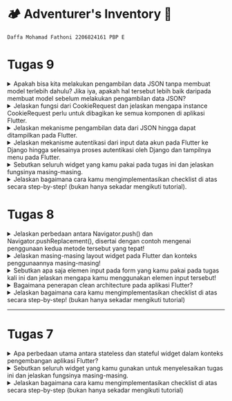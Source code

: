 # :camping: Adventurer's Inventory :school_satchel:
`Daffa Mohamad Fathoni 2206824161
PBP E`

# Tugas 9

<details>
<summary>Apakah bisa kita melakukan pengambilan data JSON tanpa membuat model terlebih dahulu? Jika iya, apakah hal tersebut lebih baik daripada membuat model sebelum melakukan pengambilan data JSON?</summary>

Pengambilan data JSON sendiri tidak memerlukan pembuatan model terlebih dahulu. JSON (JavaScript Object Notation) adalah format data ringan yang digunakan untuk pertukaran data antar aplikasi. Jadi, Anda dapat mengambil data JSON langsung tanpa membangun model khusus.

Namun, apakah Anda memerlukan pembuatan model tergantung pada tujuan pengambilan data tersebut. Jika Anda hanya ingin membaca atau mengambil data dari file JSON atau endpoint API, Anda tidak perlu membuat model. Anda dapat menggunakan bahasa pemrograman atau alat yang mendukung manipulasi data JSON, seperti Python dengan library json atau JavaScript dengan JSON.parse().

</details>

<details>
<summary>Jelaskan fungsi dari CookieRequest dan jelaskan mengapa instance CookieRequest perlu untuk dibagikan ke semua komponen di aplikasi Flutter.</summary>

Dalam konteks aplikasi Flutter yang berkomunikasi dengan server, penggunaan cookies seringkali terlibat dalam mekanisme otentikasi atau manajemen sesi. Cookies dapat digunakan untuk menyimpan informasi otentikasi atau data sesi yang diperlukan oleh server.

Namun, secara umum, jika Anda memiliki kebutuhan untuk menggunakan cookies di seluruh aplikasi Flutter Anda, Anda mungkin ingin membuat singleton atau objek yang dapat diakses secara global untuk menangani manajemen cookies tersebut. Alasan untuk ini dapat mencakup:

Konsistensi: Memiliki satu instance yang menangani manajemen cookies dapat memastikan konsistensi pengelolaan cookies di seluruh aplikasi. Jika Anda membuat instance CookieRequest dan membagikannya ke semua komponen, Anda dapat memastikan bahwa semua komponen menggunakan cookies yang sama.

Dapat Dikonfigurasi Secara Sentral: Dengan menggunakan singleton atau objek yang dapat diakses secara global, Anda dapat dengan mudah menambahkan konfigurasi atau opsi terkait cookies di satu tempat. Ini memudahkan pengelolaan dan perubahan konfigurasi di masa depan.

Kemudahan Penggunaan: Dengan menggunakan satu instance untuk menangani cookies, Anda mengurangi kebutuhan untuk melewatkan atau menyimpan cookies di banyak tempat. Ini dapat meningkatkan kemudahan penggunaan dan pemeliharaan.

Contoh sederhana dalam Flutter bisa terlihat seperti ini:

```dart
final request = context.watch<CookieRequest>();
```

Dengan menggunakan CookieRequest seperti di atas, Anda dapat membuat instance CookieRequest di satu tempat dan menggunakannya di seluruh aplikasi Anda untuk menangani cookies.

</details>


<details>
<summary>Jelaskan mekanisme pengambilan data dari JSON hingga dapat ditampilkan pada Flutter.</summary>

Mekanisme pengambilan data dari JSON hingga dapat ditampilkan pada aplikasi Flutter melibatkan beberapa langkah utama. Ini mencakup pengiriman request HTTP ke server, penerimaan response dalam format JSON, parsing data JSON tersebut, dan akhirnya menampilkan data dalam UI Flutter. Berikut adalah penjelasan rinci dari setiap langkah:

Mengirim Request HTTP:
Pertama, aplikasi Flutter mengirimkan request HTTP ke server atau endpoint API yang menyediakan data JSON. Biasanya, ini dilakukan menggunakan paket http yang tersedia di Flutter.

Contoh kode untuk mengirim request:

```dart
Copy code
var url = Uri.parse('https://example.com/data');
var response = await http.get(url);
```

Menerima Response JSON:
Setelah request terkirim, aplikasi akan menerima response dari server. Jika request berhasil, response ini akan berisi data dalam format JSON.

Menguraikan (Parsing) JSON:
Langkah selanjutnya adalah menguraikan response JSON tersebut menjadi struktur data yang bisa digunakan oleh Flutter. Ada dua cara umum untuk melakukan ini:

Menggunakan Dynamic Typing: Menguraikan JSON menjadi Map<String, dynamic> atau List<dynamic> menggunakan jsonDecode dari dart:convert. Metode ini tidak memerlukan pembuatan model kelas terlebih dahulu.

Contoh:

```dart
Copy code
var jsonData = jsonDecode(response.body);
```

Menggunakan Model Kelas: Membuat model kelas untuk merepresentasikan data JSON dan menggunakan jsonDecode untuk menguraikan JSON ke dalam instance dari model tersebut. Ini memberikan keuntungan dari type safety dan kemudahan pengelolaan.

Contoh model:

```dart
Copy code
class DataModel {
  final String id;
  final String name;
  // Konstruktor dan metode lainnya
}
```

Contoh penguraian:

```dart
Copy code
var dataModel = DataModel.fromJson(jsonDecode(response.body));
```

Menampilkan Data pada UI:
Setelah data JSON berhasil diuraikan, langkah terakhir adalah menampilkannya dalam UI Flutter. Ini bisa dilakukan dengan menggunakan berbagai widget Flutter, seperti Text, ListView, Card, dll.

Contoh:

```dart
Copy code
ListView.builder(
  itemCount: data.length,
  itemBuilder: (context, index) {
    return ListTile(
      title: Text(data[index].name),
      // Widget lainnya
    );
  },
)
```

Kesimpulan:
Proses pengambilan data dari JSON hingga ditampilkan pada Flutter melibatkan beberapa langkah penting, mulai dari pengiriman request, parsing JSON, dan akhirnya menampilkan data dalam UI. Dengan menggunakan paket http untuk request dan dart:convert untuk parsing JSON, Flutter menyediakan cara yang efisien dan fleksibel untuk menangani data JSON.

</details>


<details>
<summary>Jelaskan mekanisme autentikasi dari input data akun pada Flutter ke Django hingga selesainya proses autentikasi oleh Django dan tampilnya menu pada Flutter.</summary>

Mekanisme autentikasi dari input data akun pada Flutter hingga proses autentikasi oleh Django dan tampilnya menu pada Flutter melibatkan beberapa langkah terintegrasi. Berikut adalah langkah-langkah tersebut:

Input Data Akun pada Flutter:
Pengguna memasukkan data akun seperti username dan password melalui antarmuka pengguna (UI) Flutter. Ini umumnya dilakukan menggunakan widget seperti TextFormField atau input widget serupa.

Mengirim Data ke Server Django:
Setelah pengguna menekan tombol login, aplikasi Flutter akan mengirimkan data ke server Django. Proses ini biasanya dilakukan dengan membuat request HTTP POST menggunakan paket seperti http di Flutter.

Contoh kode untuk mengirim data:

```dart
Copy code
var url = Uri.parse('http://yourdjangoapp.com/api/login/');
var response = await http.post(
  url,
  body: {'username': 'user', 'password': 'pass'}
);
```

Proses Autentikasi di Django:
Di sisi server Django, data yang diterima akan diproses. Django akan memeriksa apakah kombinasi username dan password cocok dengan yang ada di database.

Jika valid, Django akan menghasilkan token (misalnya menggunakan Django Rest Framework Token Authentication) dan mengirimkannya sebagai response.
Jika tidak valid, Django akan mengirimkan response error.
Menerima Response di Flutter:
Aplikasi Flutter akan menerima response dari Django. Jika autentikasi berhasil, aplikasi menyimpan token tersebut (biasanya di SharedPreferences untuk penggunaan selanjutnya). Jika gagal, aplikasi dapat menampilkan pesan kesalahan.

Contoh:

```dart
Copy code
if (authSuccess) {
  // Menyimpan token
  // Navigasi ke halaman utama atau menu utama aplikasi
} else {
  // Menampilkan pesan kesalahan
}
```

Menampilkan Menu di Flutter:
Setelah autentikasi berhasil, aplikasi Flutter dapat menavigasikan pengguna ke halaman utama atau menu utama aplikasi. Ini biasanya dilakukan dengan menggunakan Navigator untuk mengubah halaman.

Contoh:

```dart
Copy code
if (authSuccess) {
  Navigator.pushReplacement(
    context,
    MaterialPageRoute(builder: (context) => MainMenu()),
  );
}
```

Penggunaan Token untuk Request Berikutnya:
Token yang disimpan digunakan untuk autentikasi pada request-request berikutnya ke server Django. Header Authorization dengan token biasanya ditambahkan pada setiap request yang memerlukan autentikasi.

Contoh:

```dart
Copy code
var response = await http.get(
  protectedUrl,
  headers: {'Authorization': 'Token $yourToken'},
);
```

Kesimpulan:
Proses autentikasi antara aplikasi Flutter dan server Django melibatkan pertukaran data antara klien dan server, validasi kredensial oleh Django, dan penggunaan token untuk sesi yang terautentikasi. Flutter bertanggung jawab untuk mengumpulkan data pengguna dan menampilkan UI sesuai dengan status autentikasi, sementara Django menangani verifikasi kredensial dan mengeluarkan token.

</details>


<details>
<summary>Sebutkan seluruh widget yang kamu pakai pada tugas ini dan jelaskan fungsinya masing-masing.</summary>


MaterialApp: Pada Flutter, MaterialApp digunakan sebagai titik awal aplikasi yang mengikuti panduan desain Material Design. Ini mengatur tema secara global untuk aplikasi dan menyediakan navigasi antar-halaman.

Scaffold: Scaffold adalah widget yang menyediakan struktur dasar layout Material. Ini mencakup elemen-elemen seperti app bar, body, floating action button, dan lainnya.

AppBar: AppBar digunakan untuk menampilkan bar aplikasi di bagian atas layar. Biasanya berisi judul aplikasi, ikon, dan tindakan yang dapat dilakukan oleh pengguna.

TextFormField: Widget ini memungkinkan pengguna memasukkan data melalui formulir teks. Umumnya digunakan untuk input seperti username dan password.

ListView: ListView adalah widget scrollable yang digunakan untuk menampilkan daftar item dalam bentuk linear, baik secara vertikal maupun horizontal.

Text: Text digunakan untuk menampilkan teks sederhana pada antarmuka pengguna.

Image: Image digunakan untuk menampilkan gambar dari berbagai sumber, seperti jaringan atau aset lokal.

Navigator: Navigator digunakan untuk mengatur rute halaman di aplikasi Flutter. Ini memungkinkan navigasi antar-halaman.

FutureBuilder: FutureBuilder membangun widget berdasarkan hasil terakhir dari interaksi Future, seperti request HTTP. Ini mempermudah penanganan pembaruan UI berdasarkan data yang diterima dari proses async.

Card: Card adalah widget Material dengan sudut melengkung dan bayangan. Biasanya digunakan untuk menampilkan konten secara terorganisir.

Padding: Padding digunakan untuk menambahkan padding di sekeliling widget anaknya, membantu mengontrol ruang di sekitar elemen.

Column/Row: Column dan Row digunakan untuk menata widget anaknya secara vertikal (Column) atau horizontal (Row).

Icon: Icon digunakan untuk menampilkan ikon dari set Material Icons.

IconButton: IconButton adalah tombol dengan area tekan yang menampilkan ikon. Sering digunakan di AppBar untuk aksi cepat.

CircularProgressIndicator: CircularProgressIndicator digunakan untuk menampilkan indikator loading berputar ketika aplikasi sedang melakukan tugas yang memerlukan waktu.

SharedPreferences: Bukan widget, tetapi digunakan untuk menyimpan data secara lokal di perangkat. Berguna untuk menyimpan preferensi pengguna atau data aplikasi kecil lainnya.

</details>

<details>
<summary>Jelaskan bagaimana cara kamu mengimplementasikan checklist di atas secara step-by-step! (bukan hanya sekadar mengikuti tutorial).</summary>

- [x] Memastikan deployment proyek tugas Django kamu telah berjalan dengan baik.

Saya memastikannya dengan memperbaiki http menjadi https dan redeploy melalui github actions.

- [x] Membuat halaman login pada proyek tugas Flutter.

```dart
import 'package:adventurers_inventory/screens/menu.dart';
import 'package:flutter/material.dart';
import 'package:pbp_django_auth/pbp_django_auth.dart';
import 'package:provider/provider.dart';

void main() {
    runApp(const LoginApp());
}

class LoginApp extends StatelessWidget {
const LoginApp({super.key});

@override
Widget build(BuildContext context) {
    return MaterialApp(
        title: 'Login',
        theme: ThemeData(
            primarySwatch: Colors.blue,
    ),
    home: const LoginPage(),
    );
    }
}

class LoginPage extends StatefulWidget {
    const LoginPage({super.key});

    @override
    _LoginPageState createState() => _LoginPageState();
}

class _LoginPageState extends State<LoginPage> {
    final TextEditingController _usernameController = TextEditingController();
    final TextEditingController _passwordController = TextEditingController();

    @override
    Widget build(BuildContext context) {
        final request = context.watch<CookieRequest>();
        return Scaffold(
            appBar: AppBar(
                title: const Text('Login'),
            ),
            body: Container(
                padding: const EdgeInsets.all(16.0),
                child: Column(
                    mainAxisAlignment: MainAxisAlignment.center,
                    children: [
                        TextField(
                            controller: _usernameController,
                            decoration: const InputDecoration(
                                labelText: 'Username',
                            ),
                        ),
                        const SizedBox(height: 12.0),
                        TextField(
                            controller: _passwordController,
                            decoration: const InputDecoration(
                                labelText: 'Password',
                            ),
                            obscureText: true,
                        ),
                        const SizedBox(height: 24.0),
                        ElevatedButton(
                            onPressed: () async {
                                String username = _usernameController.text;
                                String password = _passwordController.text;

                                // Cek kredensial
                                // Ganti URL dan jangan lupa tambahkan trailing slash (/) di akhir URL!
                                // Untuk menyambungkan Android emulator dengan Django pada localhost,
                                // gunakan URL http://10.0.2.2/
                                final response = await request.login("https://daffa-mohamad-tugas.pbp.cs.ui.ac.id/", {
                                'username': username,
                                'password': password,
                                });
                    
                                if (request.loggedIn) {
                                    String message = response['message'];
                                    String uname = response['username'];
                                    Navigator.pushReplacement(
                                        context,
                                        MaterialPageRoute(builder: (context) => MyHomePage()),
                                    );
                                    ScaffoldMessenger.of(context)
                                        ..hideCurrentSnackBar()
                                        ..showSnackBar(
                                            SnackBar(content: Text("$message Selamat datang, $uname.")));
                                    } else {
                                    showDialog(
                                        context: context,
                                        builder: (context) => AlertDialog(
                                            title: const Text('Login Gagal'),
                                            content:
                                                Text(response['message']),
                                            actions: [
                                                TextButton(
                                                    child: const Text('OK'),
                                                    onPressed: () {
                                                        Navigator.pop(context);
                                                    },
                                                ),
                                            ],
                                        ),
                                    );
                                }
                            },
                            child: const Text('Login'),
                        ),
                    ],
                ),
            ),
        );
    }
}
```

- [x] Mengintegrasikan sistem autentikasi Django dengan proyek tugas Flutter.

1. Membuat django-app bernama authentication pada project Django yang telah dibuat sebelumnya.

2. Menambahkan authentication ke INSTALLED_APPS pada main project settings.py aplikasi Django.

3. Jalankan perintah pip install django-cors-headers untuk menginstal library yang dibutuhkan.

4. Tambahkan properti-properti corsheaders pada main project settings.py aplikasi Django.

5. Membuat autentikasi login pada `views.py`

```python
from django.shortcuts import render
from django.contrib.auth import authenticate, login as auth_login
from django.http import JsonResponse
from django.views.decorators.csrf import csrf_exempt

@csrf_exempt
def login(request):
    username = request.POST['username']
    password = request.POST['password']
    user = authenticate(username=username, password=password)
    if user is not None:
        if user.is_active:
            auth_login(request, user)
            # Status login sukses.
            return JsonResponse({
                "username": user.username,
                "status": True,
                "message": "Login sukses!"
                # Tambahkan data lainnya jika ingin mengirim data ke Flutter.
            }, status=200)
        else:
            return JsonResponse({
                "status": False,
                "message": "Login gagal, akun dinonaktifkan."
            }, status=401)

    else:
        return JsonResponse({
            "status": False,
            "message": "Login gagal, periksa kembali email atau kata sandi."
        }, status=401)
```
6. Lalu melakukan routing pada `urls.py`

```python
from django.urls import path
from authentication.views import login

app_name = 'authentication'

urlpatterns = [
    path('login/', login, name='login'),
]
```


- [x] Membuat model kustom sesuai dengan proyek aplikasi Django.


- [x] Membuat halaman yang berisi daftar semua item yang terdapat pada endpoint JSON di Django yang telah kamu deploy.


- [x] Tampilkan name, amount, dan description dari masing-masing item pada halaman ini.


</details>

# Tugas 8
<details>
<summary>Jelaskan perbedaan antara Navigator.push() dan Navigator.pushReplacement(), disertai dengan contoh mengenai penggunaan kedua metode tersebut yang tepat!</summary>

`Navigator.push()` dan `Navigator.pushReplacement()` adalah dua metode yang digunakan dalam Flutter untuk mengelola navigasi antar halaman (routing).

| `Navigator.push()`| `Navigator.pushReplacement()`|
| --- | --- |
| Digunakan untuk menambahkan halaman baru ke dalam tumpukan navigasi.| Digunakan untuk mengganti halaman saat ini dengan halaman baru.|
| Mempush halaman baru ke atas halaman saat ini.| Halaman saat ini dihapus dari tumpukan dan diganti dengan halaman baru.|
| Menambahkan halaman baru ke tumpukan, sehingga pengguna dapat kembali ke halaman sebelumnya.| Berguna ketika Anda ingin mencegah pengguna untuk kembali ke halaman sebelumnya.|

Contoh untuk `Navigator.push()`
```dart
// Contoh menggunakan Navigator.push()
FlatButton(
  onPressed: () {
    Navigator.push(
      context,
      MaterialPageRoute(builder: (context) => HalamanBaru()),
    );
  },
  child: Text('Buka Halaman Baru'),
)
```


Contoh untuk `Navigator.pushReplacement()`
```dart
// Contoh menggunakan Navigator.pushReplacement()
FlatButton(
  onPressed: () {
    Navigator.pushReplacement(
      context,
      MaterialPageRoute(builder: (context) => HalamanBaru()),
    );
  },
  child: Text('Ganti ke Halaman Baru'),
)

```

</details>

<details>
<summary>Jelaskan masing-masing layout widget pada Flutter dan konteks penggunaannya masing-masing!</summary>

### 1. Single-child Layout Widgets

Berlaku untuk widget yang memiliki satu child widget di dalamnya

* Container: Digunakan untuk mengelompokkan dan mengatur widget lainnya.

```dart
Container(
  padding: EdgeInsets.all(16.0),
  margin: EdgeInsets.symmetric(vertical: 8.0),
  color: Colors.blue,
  child: Text('Isi Container'),
)

```

* Center: Menempatkan satu child widget di tengah parent widget.

```dart
Center(
  child: Text('Tengah'),
)

```

* Align: Menempatkan satu child widget dengan spesifikasi alignment.

```dart
Align(
  alignment: Alignment.bottomRight,
  child: Text('Di Bawah Kanan'),
)

```

### 2. Multi-child Layout Widgets

Widget yang dapat memiliki lebih dari satu child widget.

* Row and Column: Menempatkan child widget secara horizontal (Row) atau vertikal (Column).

```dart
Row(
  children: <Widget>[
    Icon(Icons.star),
    Text('Bintang'),
  ],
)

Column(
  children: <Widget>[
    Text('Baris 1'),
    Text('Baris 2'),
  ],
)

```

* Stack: Menumpuk child widget di atas satu sama lain.

```dart
Stack(
  children: <Widget>[
    Positioned(
      top: 10.0,
      left: 10.0,
      child: Text('Atas Kiri'),
    ),
    Positioned(
      bottom: 10.0,
      right: 10.0,
      child: Text('Bawah Kanan'),
    ),
  ],
)
```

* ListView and GridView: Menampilkan daftar atau grid dari child widget.

```dart
ListView(
  children: <Widget>[
    ListTile(title: Text('Item 1')),
    ListTile(title: Text('Item 2')),
    // ...
  ],
)

GridView.builder(
  gridDelegate: SliverGridDelegateWithFixedCrossAxisCount(
    crossAxisCount: 2,
  ),
  itemBuilder: (context, index) => MyGridItem(index),
)

```

### 3. Silver Widgets

* SilverAppBar: Membuat AppBar yang dapat di-scroll.

```dart
CustomScrollView(
  slivers: <Widget>[
    SliverAppBar(
      title: Text('AppBar yang Bisa Di-Scroll'),
      floating: true,
      pinned: true,
    ),
    // ... SliverList atau SliverGrid
  ],
)
```

*SilverList and SilverGrid: Menampilkan daftar atau grid dalam konteks ScrollView.

```dart
CustomScrollView(
  slivers: <Widget>[
    SliverList(
      delegate: SliverChildBuilderDelegate(
        (context, index) => ListTile(title: Text('Item $index')),
        childCount: 10,
      ),
    ),
    // ... SliverAppBar atau SliverGrid
  ],
)
```

</details>

<details>
<summary>Sebutkan apa saja elemen input pada form yang kamu pakai pada tugas kali ini dan jelaskan mengapa kamu menggunakan elemen input tersebut!</summary>

1. TextFormField untuk Nama Produk:

**Alasan Penggunaan**: Digunakan untuk memasukkan teks, dalam hal ini, nama produk. TextFormField memberikan kemudahan untuk mengelola input teks dengan menyediakan berbagai fitur seperti validasi dan interaksi yang nyaman.

```dart
Padding(
  padding: const EdgeInsets.all(8.0),
  child: TextFormField(
    decoration: InputDecoration(
      hintText: "Nama Produk",
      labelText: "Nama Produk",
      border: OutlineInputBorder(
        borderRadius: BorderRadius.circular(5.0),
      ),
    ),
    onChanged: (String? value) {
      setState(() {
        _name = value!;
      });
    },
    validator: (String? value) {
      if (value == null || value.isEmpty) {
        return "Nama tidak boleh kosong!";
      }
      return null;
    },
  ),
),
```

2. TextFormField untuk Harga:

**Alasan Penggunaan**: Digunakan lagi untuk memasukkan harga produk. TextFormField memungkinkan input numerik dan menyediakan validasi untuk memastikan bahwa yang dimasukkan adalah angka.

```dart
Padding(
  padding: const EdgeInsets.all(8.0),
  child: TextFormField(
    decoration: InputDecoration(
      hintText: "Harga",
      labelText: "Harga",
      border: OutlineInputBorder(
        borderRadius: BorderRadius.circular(5.0),
      ),
    ),
    onChanged: (String? value) {
      setState(() {
        _amount = int.parse(value!);
      });
    },
    validator: (String? value) {
      if (value == null || value.isEmpty) {
        return "Harga tidak boleh kosong!";
      }
      if (int.tryParse(value) == null) {
        return "Harga harus berupa angka!";
      }
      return null;
    },
  ),
),
```

3. TextFormField untuk Deskripsi:

**Alasan Penggunaan**: Digunakan ketiga kalinya untuk memasukkan deskripsi produk. TextFormField memudahkan pengguna memasukkan teks dan menyediakan validasi sederhana untuk memastikan deskripsi tidak kosong.

```dart
Padding(
  padding: const EdgeInsets.all(8.0),
  child: TextFormField(
    decoration: InputDecoration(
      hintText: "Deskripsi",
      labelText: "Deskripsi",
      border: OutlineInputBorder(
        borderRadius: BorderRadius.circular(5.0),
      ),
    ),
    onChanged: (String? value) {
      setState(() {
        _description = value!;
      });
    },
    validator: (String? value) {
      if (value == null || value.isEmpty) {
        return "Deskripsi tidak boleh kosong!";
      }
      return null;
    },
  ),
),
```
4. Elemen lain:
* Decorations: TextFormField memberikan opsi dekorasi yang kaya, seperti hintText, labelText, dan border. Ini membantu meningkatkan pengalaman pengguna dengan memberikan petunjuk visual.

* OnChanged dan State Management: Dengan menggunakan onChanged, aplikasi dapat merespons perubahan nilai di dalam TextFormField. Selain itu, kita menggunakan state management untuk menyimpan nilai dari setiap TextFormField sehingga dapat diakses saat tombol "Save" ditekan.

* Validator: TextFormField memungkinkan penerapan validator untuk memastikan bahwa data yang dimasukkan sesuai dengan aturan yang diinginkan. Validator ini membantu untuk memberikan umpan balik kepada pengguna jika input tidak sesuai dengan yang diharapkan.

</details>

<details>
<summary>Bagaimana penerapan clean architecture pada aplikasi Flutter?</summary>

Penerapan Clean Architecture pada aplikasi Flutter melibatkan strukturisasi proyek untuk memisahkan lapisan bisnis, presentasi, dan infrastruktur. Berikut adalah langkah-langkah singkatnya:

1. **Entities:**
- Definisikan entitas atau model bisnis.
- Pastikan entitas tidak bergantung pada lapisan lainnya.

2. **Use Cases (Interactors):**
- Implementasikan operasi bisnis dalam use cases.
- Pastikan use cases bersifat independen dan dapat digunakan di berbagai konteks.

3. **Interface Adapters:**
- Terapkan interface adapters untuk mengonversi data antara lapisan bisnis dan presentasi.
- Pisahkan presentasi dari logika bisnis dengan menggunakan presenter atau view model.

4. **Frameworks & Drivers:**
- Tempatkan kode infrastruktur dan kerangka kerja eksternal di lapisan ini.
- Ketergantungan dari lapisan bisnis ke lapisan ini melalui interface.

5. **Modularisasi Kode:**
- Pisahkan proyek menjadi modul-modul sesuai dengan lapisan bisnis, data, dan presentasi.

6. **Dependency Injection:**
- Gunakan Dependency Injection untuk memberikan ketergantungan antara lapisan.
- Ini memudahkan pengujian dan meningkatkan fleksibilitas dalam perubahan implementasi.

7. **Testing:**
- Gunakan unit testing untuk menguji logika bisnis dan use cases secara terpisah.
- Gunakan widget testing untuk menguji UI dan integrasi komponen.

Contoh struktur proyek yang menerapkan Clean Architecture di Flutter mungkin memiliki folder seperti *"core"* untuk lapisan bisnis, *"data"* untuk infrastruktur dan akses data, dan *"presentation"* untuk tampilan dan antarmuka pengguna. Selain itu, konsisten dalam menerapkan prinsip SOLID dan memisahkan tanggung jawab setiap lapisan adalah kunci untuk mendapatkan manfaat maksimal dari Clean Architecture.

</details>

<details>
<summary>Jelaskan bagaimana cara kamu mengimplementasikan checklist di atas secara step-by-step! (bukan hanya sekadar mengikuti tutorial)</summary>

- [x] Membuat minimal satu halaman baru pada aplikasi, yaitu halaman formulir tambah item baru dengan ketentuan sebagai berikut:

Membuat sebuah page baru dengan class ShopFormPage yang mengextend StatefulWidget

```dart
import 'package:flutter/material.dart';
// TODO: Impor drawer yang sudah dibuat sebelumnya
import 'package:adventurers_inventory/widgets/left_drawer.dart';
import 'package:adventurers_inventory/widgets/model_item.dart';

class ShopFormPage extends StatefulWidget {
  const ShopFormPage({super.key});

  @override
  State<ShopFormPage> createState() => _ShopFormPageState();
}

class _ShopFormPageState extends State<ShopFormPage> {
  final _formKey = GlobalKey<FormState>();
  String _name = "";
  int _amount = 0;
  String _description = "";

  @override
  Widget build(BuildContext context) {
    return Scaffold(
      appBar: AppBar(
        title: const Center(
          child: Text(
            'Form Tambah Produk',
          ),
        ),
        backgroundColor: Colors.indigo,
        foregroundColor: Colors.white,
      ),
      // Tambahkan drawer yang sudah dibuat di sini
      drawer: const LeftDrawer(),
      body: Form(
        key: _formKey,
        child: SingleChildScrollView(
            child:
                Column(crossAxisAlignment: CrossAxisAlignment.start, children:[])),
      ),
    );
  }
}
```

- [x] Memakai minimal tiga elemen input, yaitu name, amount, description. Tambahkan elemen input sesuai dengan model pada aplikasi tugas Django yang telah kamu buat.

Pada bagian ini dibuat 3 child input dengan dicontain oleh Padding, 3 input memakai TextFormField untuk Nama, Amount, dan Description

```dart
[
Padding(
    padding: const EdgeInsets.all(8.0),
    child: TextFormField(
      decoration: InputDecoration(
        hintText: "Nama Produk",
        labelText: "Nama Produk",
        border: OutlineInputBorder(
          borderRadius: BorderRadius.circular(5.0),
        ),
      ),
      onChanged: (String? value) {
        setState(() {
          _name = value!;
        });
      },
      validator: (String? value) {
        if (value == null || value.isEmpty) {
          return "Nama tidak boleh kosong!";
        }
        return null;
      },
    ),
  ),
  Padding(
    padding: const EdgeInsets.all(8.0),
    child: TextFormField(
      decoration: InputDecoration(
        hintText: "Harga",
        labelText: "Harga",
        border: OutlineInputBorder(
          borderRadius: BorderRadius.circular(5.0),
        ),
      ),
      onChanged: (String? value) {
        setState(() {
          _amount = int.parse(value!);
        });
      },
      validator: (String? value) {
        if (value == null || value.isEmpty) {
          return "Harga tidak boleh kosong!";
        }
        if (int.tryParse(value) == null) {
          return "Harga harus berupa angka!";
        }
        return null;
      },
    ),
  ),
  Padding(
    padding: const EdgeInsets.all(8.0),
    child: TextFormField(
      decoration: InputDecoration(
        hintText: "Deskripsi",
        labelText: "Deskripsi",
        border: OutlineInputBorder(
          borderRadius: BorderRadius.circular(5.0),
        ),
      ),
      onChanged: (String? value) {
        setState(() {
          _description = value!;
        });
      },
      validator: (String? value) {
        if (value == null || value.isEmpty) {
          return "Deskripsi tidak boleh kosong!";
        }
        return null;
      },
    ),
  ),
]
```

- [x] Memiliki sebuah tombol Save.

Pada tombol Save, dibuat widget ElevatedButton yang dibungkus oleh widget Padding dan Align. Dan ketika dipencet akan memunculkan sebuah Popup bernama AlertDialog

```dart
Align(
  alignment: Alignment.bottomCenter,
  child: Padding(
    padding: const EdgeInsets.all(8.0),
    child: ElevatedButton(
      style: ButtonStyle(
        backgroundColor: MaterialStateProperty.all(Colors.indigo),
      ),
      onPressed: () {
        if (_formKey.currentState!.validate()) {
          listItem.add(Item(_name, _amount, _description));
          showDialog(
            context: context,
            builder: (context) {
              return AlertDialog(
                title: const Text('Produk berhasil tersimpan'),
                content: SingleChildScrollView(
                  child: Column(
                    crossAxisAlignment: CrossAxisAlignment.start,
                    children: [
                      Text('Nama: $_name'),
                      Text('Amount: $_amount'),
                      Text('Description: $_description')
                    ],
                  ),
                ),
                actions: [
                  TextButton(
                    child: const Text('OK'),
                    onPressed: () {
                      Navigator.pop(context);
                    },
                  ),
                ],
              );
            },
          );
          _formKey.currentState!.reset();
        }
      },
      child: const Text(
        "Save",
        style: TextStyle(color: Colors.white),
      ),
    ),
  ),
),
```

- [x] Setiap elemen input di formulir juga harus divalidasi dengan ketentuan sebagai berikut:

- [x] Setiap elemen input tidak boleh kosong.

Validasi input diimplementasikan dengan validator seperti dibawah

```dart
validator: (String? value) {
  if (value == null || value.isEmpty) {
    return "Deskripsi tidak boleh kosong!";
  }
  return null;
},
```

- [x] Setiap elemen input harus berisi data dengan tipe data atribut modelnya.

Sama juga untuk validasi data dengan kode `if (int.tryParse(value) == null)`

```dart
validator: (String? value) {
  if (value == null || value.isEmpty) {
    return "Harga tidak boleh kosong!";
  }
  if (int.tryParse(value) == null) {
    return "Harga harus berupa angka!";
  }
  return null;
},
```

- [x] Mengarahkan pengguna ke halaman form tambah item baru ketika menekan tombol Tambah Item pada halaman utama.

Untuk perpindahan halaman digunakan Navigator untuk berpindah-pindah, pada halaman utama digunakan push untuk menyimpan pada stack agar nantinya bisa kembali ke halaman utama

```dart
onTap: () {
  // Memunculkan SnackBar ketika diklik
  ScaffoldMessenger.of(context)
    ..hideCurrentSnackBar()
    ..showSnackBar(SnackBar(
        content: Text("Kamu telah menekan tombol ${item.name}!"),
        backgroundColor: item.color,
      )
    );
  // Navigate ke route yang sesuai (tergantung jenis tombol)
  if (item.name == "Tambah Item") {
    // Gunakan Navigator.push untuk melakukan navigasi ke MaterialPageRoute yang mencakup ShopFormPage.
    Navigator.push(
          context,
          MaterialPageRoute(
            builder: (context) => ShopFormPage(),
          ));
  }
},
```

- [x] Memunculkan data sesuai isi dari formulir yang diisi dalam sebuah pop-up setelah menekan tombol Save pada halaman formulir tambah item baru.

Pada AlertDialog ini bekerja sebagai popup yang akan menunjukkan bahwa Produk sukses diinput beserta informasi2 yang ada. 

```dart
return AlertDialog(
  title: const Text('Produk berhasil tersimpan'),
  content: SingleChildScrollView(
    child: Column(
      crossAxisAlignment: CrossAxisAlignment.start,
      children: [
        Text('Nama: $_name'),
        Text('Amount: $_amount'),
        Text('Description: $_description')
      ],
    ),
  ),
  actions: [
    TextButton(
      child: const Text('OK'),
      onPressed: () {
        Navigator.pop(context);
      },
    ),
  ],
);
```

- [x] Membuat sebuah drawer pada aplikasi dengan ketentuan sebagai berikut:

```dart
import 'package:adventurers_inventory/items_list.dart';
import 'package:flutter/material.dart';
import 'package:adventurers_inventory/menu.dart';
// Impor halaman ShopFormPage jika sudah dibuat
import 'package:adventurers_inventory/shoplist_form.dart';

class LeftDrawer extends StatelessWidget {
  const LeftDrawer({super.key});

  @override
  Widget build(BuildContext context) {
    return Drawer(
      child: ListView(
        children: [
          const DrawerHeader(
            decoration: BoxDecoration(
              color: Colors.indigo,
            ),
            child: Column(
              children: [
                Text(
                  'Shopping List',
                  textAlign: TextAlign.center,
                  style: TextStyle(
                    fontSize: 30,
                    fontWeight: FontWeight.bold,
                    color: Colors.white,
                  ),
                ),
                Padding(padding: EdgeInsets.all(10)),
                Text("Catat seluruh keperluan belanjamu di sini!",
                    //Tambahkan gaya teks dengan center alignment, font ukuran 15, warna putih, dan weight biasa
                    textAlign: TextAlign.center,
                    style: TextStyle(
                      fontSize: 15,
                      color: Colors.white,
                      fontWeight: FontWeight.normal,
                    ),
                    ),
              ],
            ),
          ),
          // Bagian routing
        ],
      ),
    );
  }
}
```

- [x] Drawer minimal memiliki dua buah opsi, yaitu Halaman Utama dan Tambah Item.

Untuk pilihan opsi pada drawer ini bekerja sebagai navigator pada drawer maka digunakan Navigator dan pushReplacement untuk langsung mengganti halaman tersebut

```dart
ListTile(
  leading: const Icon(Icons.home_outlined),
  title: const Text('Halaman Utama'),
  // Bagian redirection ke MyHomePage
  onTap: () {
    Navigator.pushReplacement(
        context,
        MaterialPageRoute(
          builder: (context) => MyHomePage(),
        ));
  },
),
ListTile(
  leading: const Icon(Icons.add_shopping_cart),
  title: const Text('Tambah Item'),
  // Bagian redirection ke ShopFormPage
  onTap: () {
    /*
    Buatlah routing ke ShopFormPage di sini,
    setelah halaman ShopFormPage sudah dibuat.
    */
    Navigator.pushReplacement(
        context,
        MaterialPageRoute(
          builder: (context) => ShopFormPage(),
        ));
  },
),
ListTile(
  leading: const Icon(Icons.checklist),
  title: const Text('Lihat Item'),
  // Bagian redirection ke ItemsListPage
  onTap: () {
    /*
    Buatlah routing ke ItemsListPage di sini,
    setelah halaman ItemsListPage sudah dibuat.
    */
    Navigator.pushReplacement(
        context,
        MaterialPageRoute(
          builder: (context) => ItemsListPage(),
        ));
  },
),
```

- [x] Ketika memiih opsi Halaman Utama, maka aplikasi akan mengarahkan pengguna ke halaman utama.

Diimplementasikann `Navigator.pushReplacement` untuk menggantikan halaman ke HomePage

```dart
onTap: () {
  Navigator.pushReplacement(
      context,
      MaterialPageRoute(
        builder: (context) => MyHomePage(),
      ));
},
```

- [x] Ketika memiih opsi (Tambah Item), maka aplikasi akan mengarahkan pengguna ke halaman form tambah item baru.

Diimplementasikan yang sama untuk perpindahan halaman ke input form dengan pushReplacement

```dart
onTap: () {
  /*
  Buatlah routing ke ShopFormPage di sini,
  setelah halaman ShopFormPage sudah dibuat.
  */
  Navigator.pushReplacement(
      context,
      MaterialPageRoute(
        builder: (context) => ShopFormPage(),
      ));
},
```


</details>

<hr>

# Tugas 7

<details>
<summary>Apa perbedaan utama antara stateless dan stateful widget dalam konteks pengembangan aplikasi Flutter?</summary>

<br>

`state` pada flutter adalah data atau variabel yang digunakan untuk membangun UI (User Interface) di flutter yang dapat berubah selama waktu aplikasi berjalan. `state` merujuk kepada data yang memengaruhi tampilan atau perilaku dari suatu widget. State adalah salah satu konsep utama dalam pembuatan aplikasi Flutter.

Terdapat dua jenis state:

|Stateless Widget|Stateful Widget|
| --- | --- |
|tidak memiliki data yang berubah selama masa hidupnya |data yang dapat berubah selama masa hidupnya |
|dapat memanggil method build sekali ketika widget pertama kali dimuat | dapat memanggil method build ulang ketika ada perubahan state dengan menggunakan method setState |
|tidak memerlukan class tambahan untuk mengatur state | memerlukan class tambahan yang meng-extend State untuk mengatur state|
|menampilkan data yang sifatnya statis atau tidak perlu adanya perubahan nilai | menampilkan data yang sifatnya dinamis atau membutuhkan perubahan nilai|

#### Contoh kode Stateless Widget
```dart
class MyApp extends statelessWidget{
    @override
    Widget build(BuildContext context){
        return MaterialApp(
            ...
        )
    }
}
```

#### Contoh kode Stateful Widget
```dart
class MyHomePage extends statefulWidget {
    MyHomePage({Key key, this.title}) : super(key: key);
    final String title;

    @override
    _MyHomePageState createState() => _MyHomePageState();
}
```
</details>

<details>
<summary>Sebutkan seluruh widget yang kamu gunakan untuk menyelesaikan tugas ini dan jelaskan fungsinya masing-masing.</summary>

- `MaterialApp`: Ini adalah widget yang digunakan untuk menginisialisasi aplikasi Flutter, dan di dalamnya, Anda dapat mengatur konfigurasi global seperti tema.

- `Scaffold`: Ini adalah widget yang memberikan kerangka dasar untuk aplikasi Anda, termasuk AppBar, FloatingActionButton, dan lain-lain.

- `AppBar`: Widget ini digunakan untuk menampilkan bilah atas (app bar) yang berisi judul aplikasi.

- `SingleChildScrollView`: Widget ini digunakan untuk membuat area yang dapat di-scroll ketika kontennya lebih besar dari layar.

- `Padding`: Widget ini digunakan untuk memberikan jarak (padding) di sekitar kontennya.

- `Column`: Widget ini digunakan untuk menampilkan child widgets secara vertikal dalam kolom.

- `GridView.count`: Widget ini digunakan untuk menampilkan item dalam grid dengan jumlah kolom yang telah ditentukan.

- `InkWell`: Widget ini digunakan untuk membuat area responsif terhadap sentuhan (tap) dengan efek splash.

- `SnackBar`: Widget ini digunakan untuk menampilkan pesan singkat (biasanya sebagai respons atas tindakan pengguna) di bagian bawah layar.

- `Material`: Ini adalah widget yang mengelilingi konten card untuk memberikan efek Material Design.

- `Container`: Widget ini digunakan untuk mengelilingi ikon dan teks dalam card.

- `Icon`: Widget ini digunakan untuk menampilkan ikon.

- `Text`: Widget ini digunakan untuk menampilkan teks.

</details>

<details>
<summary>Jelaskan bagaimana cara kamu mengimplementasikan checklist di atas secara step-by-step (bukan hanya sekadar mengikuti tutorial)</summary>

<br>

- [x] Membuat sebuah program Flutter baru dengan tema inventory seperti tugas-tugas sebelumnya.

1. Membuat project Flutter baru dengan command `flutter create adventurers_inventory` dan dilanjutkan `cd adventurers_inventory`

2. Inisiasi git dengan `git init` dan menyambungkan dengan repository remote di GitHub dengan `git remote add origin https://github.com/fathonidf/adventurers-inventory-mobile.git`

3. Menjalankan project Flutter dengan `flutter run`

- [x] Membuat tiga tombol sederhana dengan ikon dan teks untuk:

1. Pertama-tama, membuat `main.dart` sebagai inisiasi MyApp di awal dengan kode berikut

```dart
import 'package:flutter/material.dart';
import 'package:adventurers_inventory/menu.dart';

void main() {
  runApp(const MyApp());
}

class MyApp extends StatelessWidget {
  const MyApp({super.key});

  // This widget is the root of your application.
  @override
  Widget build(BuildContext context) {
    return MaterialApp(
      title: 'Flutter Demo',
      theme: ThemeData(
        colorScheme: ColorScheme.fromSeed(seedColor: Colors.indigo),
        useMaterial3: true,
      ),
      home: MyHomePage(),
    );
  }
}
```

Pada kode di atas, menjadikan home dengan memanggil fungsi dari class `MyHomePage` yang berada pada `menu.dart`. Agar dapat diakses, maka file diimport dengan `import 'package:adventurers_inventory/menu.dart';`

2. Membuat dan mendefinisikan suatu class untuk barang-barang yang akan dijual sebagai berikut

```dart
class ShopItem {
  final String name;
  final IconData icon;
  final Color color;

  ShopItem(this.name, this.icon, this.color);
}
```

attribute tambahan yaitu color untuk pengerjaan bonus pada Tugas 7 ini.

3. Kemudian menambahkan class `MyHomePage` yang merupakan `StatelessWidget` kode pada `menu.dart` sebagai berikut

```dart
class MyHomePage extends StatelessWidget {
  MyHomePage({Key? key}) : super(key: key);
  final List<ShopItem> items = [
    ShopItem("Lihat Item", Icons.checklist, Colors.red),
    ShopItem("Tambah Item", Icons.add_shopping_cart, Colors.yellow.shade600),
    ShopItem("Logout", Icons.logout, Colors.green),
  ];

  @override
  Widget build(BuildContext context) {
    return Scaffold(
      appBar: AppBar(
        title: const Text(
          'Adventurer\'s Inventory ',
        ),
      ),
      body: SingleChildScrollView(
        // Widget wrapper yang dapat discroll
        child: Padding(
          padding: const EdgeInsets.all(10.0), // Set padding dari halaman
          child: Column(
            // Widget untuk menampilkan children secara vertikal
            children: <Widget>[
              const Padding(
                padding: EdgeInsets.only(top: 10.0, bottom: 10.0),
                // Widget Text untuk menampilkan tulisan dengan alignment center dan style yang sesuai
                child: Text(
                  'Inventory Store', // Text yang menandakan toko
                  textAlign: TextAlign.center,
                  style: TextStyle(
                    fontSize: 30,
                    fontWeight: FontWeight.bold,
                  ),
                ),
              ),
              // Grid layout
              GridView.count(
                // Container pada card kita.
                primary: true,
                padding: const EdgeInsets.all(20),
                crossAxisSpacing: 10,
                mainAxisSpacing: 10,
                crossAxisCount: 3,
                shrinkWrap: true,
                children: items.map((ShopItem item) {
                  // Iterasi untuk setiap item
                  return ShopCard(item);
                }).toList(),
              ),
            ],
          ),
        ),
      ),
    );
  }
}
```

Kode tersebut membuat suatu home page container dengan menampilkan Widget button-button dengan judul `"Inventory Store"`.
Pada `final List<ShopItem> items` menginstansiasi object baru dengan menambahkannya pada list `items` meliputi `"Lihat Item"`, `"Tambah Produk"`, dan `"Logout"`.

Penambahan instansiasi attribute color untuk bonus tugas 7

4. Selanjutnya membuat widget stateless baru untuk menampilkan `ShopCard` tersebut

```dart
class ShopCard extends StatelessWidget {
  final ShopItem item;

  const ShopCard(this.item, {super.key}); // Constructor

  @override
  Widget build(BuildContext context) {
    return Material(
      child: InkWell(
        // Area responsive terhadap sentuhan
        onTap: () {
          // Memunculkan SnackBar ketika diklik
          ScaffoldMessenger.of(context)
            ..hideCurrentSnackBar()
            ..showSnackBar(SnackBar(
                content: Text("Kamu telah menekan tombol ${item.name}!"),
                backgroundColor: item.color,
              )
            );
        },
        child: Container(
          // Container untuk menyimpan Icon dan Text
          color: item.color,
          padding: const EdgeInsets.all(8),
          child: Center(
            child: Column(
              mainAxisAlignment: MainAxisAlignment.center,
              children: [
                Icon(
                  item.icon,
                  color: Colors.white,
                  size: 30.0,
                ),
                const Padding(padding: EdgeInsets.all(3)),
                Text(
                  item.name,
                  textAlign: TextAlign.center,
                  style: const TextStyle(color: Colors.white),
                ),
              ],
            ),
          ),
        ),
      ),
    );
  }
}
```

Card tersebut akan ditampilkan dengan iterasi oleh MyHomePage.

- [x] Melihat daftar item `Lihat Item`

```dart
    final List<ShopItem> items = [
    ShopItem("Lihat Item", Icons.checklist, Colors.red),
];
```

- [x] Menambah item `Tambah Item`

```dart
    final List<ShopItem> items = [
    ShopItem("Tambah Item", Icons.add_shopping_cart, Colors.yellow.shade600),
];
```

- [x] Logout `Logout`

```dart
    final List<ShopItem> items = [
    ShopItem("Logout", Icons.logout, Colors.green),
];
```

- [x] Memunculkan Snackbar dengan tulisan:
    - [x] "Kamu telah menekan tombol Lihat Item" ketika tombol `Lihat Item` ditekan.
    - [x] "Kamu telah menekan tombol Tambah Item" ketika tombol `Tambah Item` ditekan.
    - [x] "Kamu telah menekan tombol Logout" ketika tombol `Logout` ditekan.

    Hal tersebut dilakukan dengan menjadikannya responsive melalui `onTap: ()` dan menambahkan `ScaffoldMessenger.of(context)`
    ```dart
    onTap: () {
          // Memunculkan SnackBar ketika diklik
          ScaffoldMessenger.of(context)
            ..hideCurrentSnackBar()
            ..showSnackBar(SnackBar(
                content: Text("Kamu telah menekan tombol ${item.name}!"),
                backgroundColor: item.color,
              )
            );
        },
    ```

    Karena setiap Card dimunculkan secara iterasi dari `MyHomePage`, maka tiap Card dapat mengakses item yang diinisiasi oleh constructor sehingga mengkonkatenasinya dengan `${item.name}`

- [x] Melakukan add-commit-push ke GitHub.

```
git add .

git commit -m "Selesai Tugas 7"

git push -u origin main
```

</details>